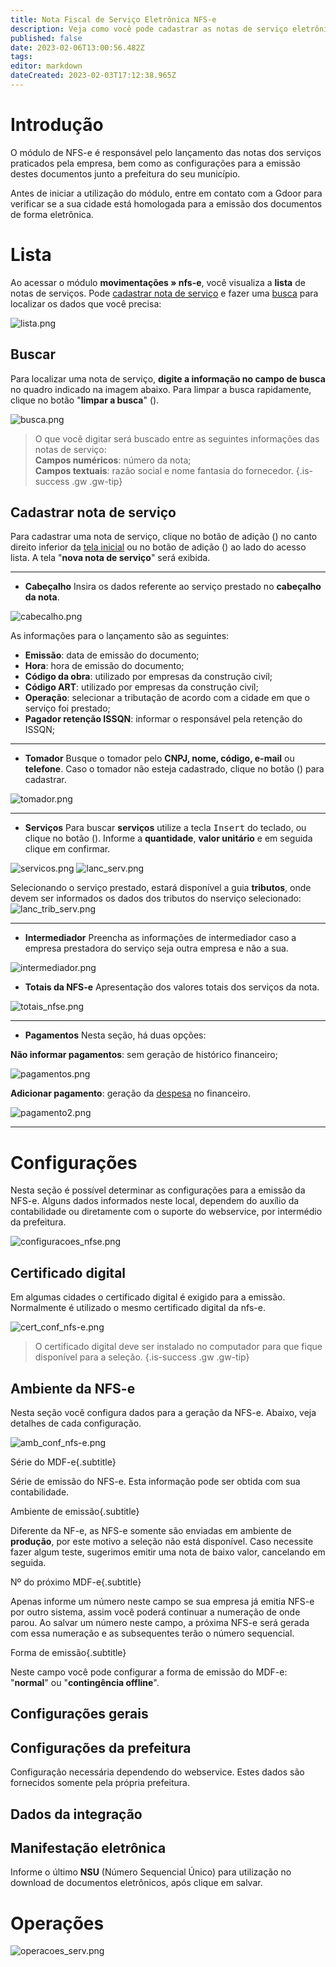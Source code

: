 ```yaml
---
title: Nota Fiscal de Serviço Eletrônica NFS-e
description: Veja como você pode cadastrar as notas de serviço eletrônica
published: false
date: 2023-02-06T13:00:56.482Z
tags: 
editor: markdown
dateCreated: 2023-02-03T17:12:38.965Z
---
```


# Introdução

O módulo de NFS-e é responsável pelo lançamento das notas dos serviços praticados pela empresa, bem como as configurações para a emissão destes documentos junto a prefeitura do seu município. 

Antes de iniciar a utilização do módulo, entre em contato com a Gdoor para verificar se a sua cidade está homologada para a emissão dos documentos de forma eletrônica.

# Lista

Ao acessar o módulo **movimentações » nfs-e**, você visualiza a **lista** de notas de serviços. Pode [cadastrar nota de serviço](https://help.gdoorweb.com.br/pt-br/movimentos/nfs-e#cadastrar-nota-de-serviço) e fazer uma [busca](https://help.gdoorweb.com.br/pt-br/movimentos/nfs-e#buscar) para localizar os dados que você precisa: 

![lista.png](/movimentos/nfse/lista.png)

## Buscar

Para localizar uma nota de serviço, **digite a informação no campo de busca** no quadro indicado na imagem abaixo. Para limpar a busca rapidamente, clique no botão "**limpar a busca**" (<em class="mdi mdi-close"></em>).

 
![busca.png](/movimentos/nfse/busca.png)
 
> O que você digitar será buscado entre as seguintes informações das notas de serviço:  
> **Campos numéricos**: número da nota;  
> **Campos textuais**: razão social e nome fantasia do fornecedor.
{.is-success .gw .gw-tip}


## Cadastrar nota de serviço

Para cadastrar uma nota de serviço, clique no botão de adição (<em class="mdi mdi-plus"></em>) no canto direito inferior da [tela inicial](https://help.gdoorweb.com.br/pt-br/movimentos/nfs-e#lista) ou no botão de adição (<em class="mdi mdi-plus"></em>) ao lado do acesso lista.
A tela "**nova nota de serviço**" será exibida.

---
- **Cabeçalho**
Insira os dados referente ao serviço prestado no **cabeçalho da nota**.

![cabecalho.png](/movimentos/nfse/cabecalho.png)

As informações para o lançamento são as seguintes:

-   **Emissão**: data de emissão do documento;
-   **Hora**: hora de emissão do documento;
-   **Código da obra**: utilizado por empresas da construção civíl;
-   **Código ART**: utilizado por empresas da construção civíl;
-   **Operação**: selecionar a tributação de acordo com a cidade em que o serviço foi prestado;
-   **Pagador retenção ISSQN**: informar o responsável pela retenção do ISSQN;

---
- **Tomador**
Busque o tomador pelo **CNPJ, nome, código, e-mail** ou **telefone**. Caso o tomador não esteja cadastrado, clique no botão (<em class="mdi mdi-plus"></em>) para cadastrar.

![tomador.png](/movimentos/nfse/tomador.png)

---
- **Serviços**
Para buscar **serviços** utilize a tecla <kbd>Insert</kbd> do teclado, ou clique no botão (<em class="mdi mdi-servico"></em>). Informe a **quantidade**, **valor unitário** e em seguida clique em <span class="mat-button mdi "> confirmar</span>.

![servicos.png](/movimentos/nfse/servicos.png)
![lanc_serv.png](/movimentos/nfse/lanc_serv.png)

Selecionando o serviço prestado, estará disponível a guia **tributos**, onde devem ser informados os dados dos tributos do nserviço selecionado:
![lanc_trib_serv.png](/movimentos/nfse/lanc_trib_serv.png)

---

- **Intermediador**
Preencha as informações de intermediador caso a empresa prestadora do serviço seja outra empresa e não a sua.

![intermediador.png](/movimentos/nfse/intermediador.png)


- **Totais da NFS-e**
Apresentação dos valores totais dos serviços da nota.

![totais_nfse.png](/movimentos/nfse/totais_nfse.png)

---
- **Pagamentos**
Nesta seção, há duas opções:

**<em class="mdi mdi-checkbox-blank-outline"></em> Não informar pagamentos**: sem geração de histórico financeiro;

![pagamentos.png](/movimentos/nfse/pagamentos.png)

**Adicionar pagamento**: geração da [despesa](/financeiro/despesas) no financeiro.

![pagamento2.png](/movimentos/nfse/pagamento2.png)



---

# Configurações

Nesta seção é possível determinar as configurações para a emissão da NFS-e. Alguns dados informados neste local, dependem do auxílio da contabilidade ou diretamente com o suporte do webservice, por intermédio da prefeitura.


![configuracoes_nfse.png](/movimentos/nfse/configuracoes_nfse.png)


## Certificado digital
Em algumas cidades o certificado digital é exigido para a emissão. Normalmente é utilizado o mesmo certificado digital da nfs-e. 

![cert_conf_nfs-e.png](/movimentos/nfse/cert_conf_nfs-e.png)

> O certificado digital deve ser instalado no computador para que fique disponível para a seleção.
{.is-success .gw .gw-tip}

## Ambiente da NFS-e
Nesta seção você configura dados para a geração da NFS-e. Abaixo, veja detalhes de cada configuração.

![amb_conf_nfs-e.png](/movimentos/nfse/amb_conf_nfs-e.png)


Série do MDF-e{.subtitle}

Série de emissão do NFS-e. Esta informação pode ser obtida com sua contabilidade.

Ambiente de emissão{.subtitle}

Diferente da NF-e, as NFS-e somente são enviadas em ambiente de **produção**, por este motivo a seleção não está disponível. Caso necessite fazer algum teste, sugerimos emitir uma nota de baixo valor, cancelando em seguida.

Nº do próximo MDF-e{.subtitle}

Apenas informe um número neste campo se sua empresa já emitia NFS-e por outro sistema, assim você poderá continuar a numeração de onde parou. Ao salvar um número neste campo, a próxima NFS-e será gerada com essa numeração e as subsequentes terão o número sequencial.

Forma de emissão{.subtitle}

Neste campo você pode configurar a forma de emissão do MDF-e: "**normal**" ou "**contingência offline**".


## Configurações gerais

## Configurações da prefeitura
Configuração necessária dependendo do webservice. Estes dados são fornecidos somente pela própria prefeitura.

## Dados da integração



## Manifestação eletrônica

Informe o último **NSU** (Número Sequencial Único) para utilização no download de documentos eletrônicos, após clique em <span class="mat-button mdi "> salvar</span>.

# Operações
![operacoes_serv.png](/movimentos/nfse/operacoes_serv.png)
